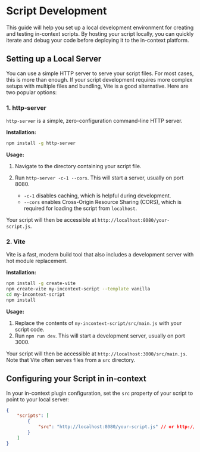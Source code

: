 # Script Development

This guide will help you set up a local development environment for creating and testing in-context scripts. By hosting your script locally, you can quickly iterate and debug your code before deploying it to the in-context platform.

## Setting up a Local Server

You can use a simple HTTP server to serve your script files. For most cases, this is more than enough. If your script development requires more complex setups with multiple files and bundling, Vite is a good alternative. Here are two popular options:

### 1. http-server

`http-server` is a simple, zero-configuration command-line HTTP server.

**Installation:**

```bash
npm install -g http-server
```

**Usage:**

1.  Navigate to the directory containing your script file.
2.  Run `http-server -c-1 --cors`. This will start a server, usually on port 8080.

    - `-c-1` disables caching, which is helpful during development.
    - `--cors` enables Cross-Origin Resource Sharing (CORS), which is required for loading the script from `localhost`.

Your script will then be accessible at `http://localhost:8080/your-script.js`.

### 2. Vite

Vite is a fast, modern build tool that also includes a development server with hot module replacement.

**Installation:**

```bash
npm install -g create-vite
npm create-vite my-incontext-script --template vanilla
cd my-incontext-script
npm install
```

**Usage:**

1.  Replace the contents of `my-incontext-script/src/main.js` with your script code.
2.  Run `npm run dev`. This will start a development server, usually on port 3000.

Your script will then be accessible at `http://localhost:3000/src/main.js`. Note that Vite often serves files from a `src` directory.

## Configuring your Script in in-context

In your in-context plugin configuration, set the `src` property of your script to point to your local server:

```json
{
	"scripts": [
		{
			"src": "http://localhost:8080/your-script.js" // or http://localhost:3000/src/main.js for Vite
		}
	]
}
```

